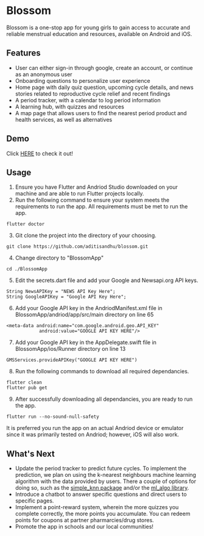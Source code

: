 # Blossom

Blossom is a one-stop app for young girls to gain access to accurate and reliable menstrual education and resources, available on Android and iOS. 

## Features

- User can either sign-in through google, create an account, or continue as an anonymous user
- Onboarding questions to personalize user experience
- Home page with daily quiz question, upcoming cycle details, and news stories related to reproductive cycle relief and recent findings 
- A period tracker, with a calendar to log period information
- A learning hub, with quizzes and resources
- A map page that allows users to find the nearest period product and health services, as well as alternatives

## Demo

Click [HERE](https://youtu.be/wKz6-HVQbGM) to check it out! 

## Usage
1. Ensure you have Flutter and Andriod Studio downloaded on your machine and are able to run Flutter projects locally.
2. Run the following command to ensure your system meets the requirements to run the app. All requirements must be met to run the app.
```
flutter doctor
```
3. Git clone the project into the directory of your choosing.
```
git clone https://github.com/aditisandhu/blossom.git
```
4. Change directory to "BlossomApp"
```
cd ./BlossomApp
```
5. Edit the secrets.dart file and add your Google and Newsapi.org API keys.
```
String NewsAPIKey = "NEWS API Key Here";
String GoogleAPIKey = "Google API Key Here";
```
6. Add your Google API key in the AndriodManifest.xml file in BlossomApp/andriod/app/src/main directory on line 65
```
<meta-data android:name="com.google.android.geo.API_KEY"
            android:value="GOOGLE API KEY HERE"/>
```
7. Add your Google API key in the AppDelegate.swift file in BlossomApp/ios/Runner directory on line 13
```
GMSServices.provideAPIKey("GOOGLE API KEY HERE")
```
8. Run the following commands to download all required dependancies.
```
flutter clean
flutter pub get
```
9. After successfully downloading all dependancies, you are ready to run the app. 
```
flutter run --no-sound-null-safety
```
It is preferred you run the app on an actual Andriod device or emulator since it was primarily tested on Andriod; however, iOS will also work.

## What's Next

- Update the period tracker to predict future cycles. To implement the prediction, we plan on using the k-nearest neighbours machine learning algorithm with the data provided by users. There a couple of options for doing so, such as the [simple_knn package]( https://pub.dev/packages/simple_knn) and/or the [ml_algo library](https://pub.dev/packages/ml_algo).
- Introduce a chatbot to answer specific questions and direct users to specific pages.
- Implement a point-reward system, wherein the more quizzes you complete correctly, the more points you accumulate. You can redeem points for coupons at partner pharmarcies/drug stores.
- Promote the app in schools and our local communities!
